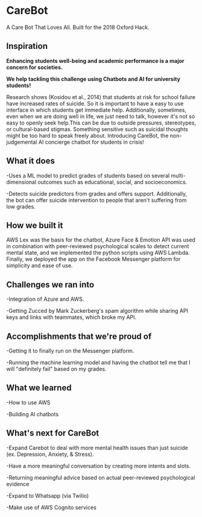 # CareBot
A Care Bot That Loves All. Built for the 2018 Oxford Hack.

## Inspiration
**Enhancing students well-being and academic performance is a major concern for societies.**

**We help tackling this challenge using Chatbots and AI for university students!**

Research shows (Kosidou et al., 2014) that students at risk for school failure have increased rates of suicide. So it is important to have a easy to use interface in which students get immediate help. Additionally, sometimes, even when we are doing well in life, we just need to talk, however it's not so easy to openly seek help.This can be due to outside pressures, stereotypes, or cultural-based stigmas. Something sensitive such as suicidal thoughts might be too hard to speak freely about. Introducing CareBot, the non-judgemental AI concierge chatbot for students in crisis!

## What it does
-Uses a ML model to predict grades of students based on several multi-dimensional outcomes such as educational, social, and socioeconomics. 

-Detects suicide predictors from grades and offers support. Additionally, the bot can offer suicide intervention to people that aren't suffering from low grades.

## How we built it
AWS Lex was the basis for the chatbot, Azure Face & Emotion API was used in combination with peer-reviewed psychological scales to detect current mental state, and we implemented the python scripts using AWS Lambda. Finally, we deployed the app on the Facebook Messenger platform for simplicity and ease of use.

## Challenges we ran into
-Integration of Azure and AWS.

-Getting Zucced by Mark Zuckerberg's spam algorithm while sharing API keys and links with teammates, which broke my API. 

## Accomplishments that we're proud of
-Getting it to finally run on the Messenger platform.

-Running the machine learning model and having the chatbot tell me that I will "definitely fail" based on my grades.

## What we learned
-How to use AWS

-Building AI chatbots

## What's next for CareBot

-Expand Carebot to deal with more mental health issues than just suicide (ex. Depression, Anxiety, & Stress).

-Have a more meaningful conversation by creating more intents and slots. 

-Returning meaningful advice based on actual peer-reviewed psychological evidence

-Expand to Whatsapp (via Twilio)

-Make use of AWS Cognito services 
